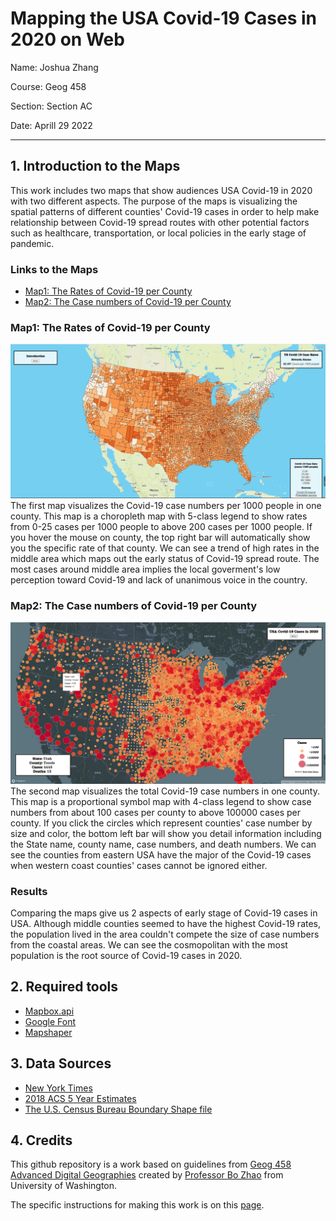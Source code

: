 # Mapping the USA Covid-19 Cases in 2020 on Web

Name: Joshua Zhang

Course: Geog 458

Section: Section AC

Date: Aprill 29 2022

---

## 1. Introduction to the Maps

This work includes two maps that show audiences USA Covid-19 in 2020 with two different aspects. The purpose of the maps is visualizing the spatial patterns of different counties' Covid-19 cases in order to help make relationship between Covid-19 spread routes with other potential factors such as healthcare, transportation, or local policies in the early stage of pandemic.

### Links to the Maps

* [Map1: The Rates of Covid-19 per County](https://qianhengzhang.github.io/Covid-19WebMapping/map1.html)
* [Map2: The Case numbers of Covid-19 per County](https://qianhengzhang.github.io/Covid-19WebMapping/map2.html)

### Map1: The Rates of Covid-19 per County

![Covid-19 rates screenshot](/img/map1_screenshot.jpg)
The first map visualizes the Covid-19 case numbers per 1000 people in one county. This map is a choropleth map with 5-class legend to show rates from 0-25 cases per 1000 people to above 200 cases per 1000 people. If you hover the mouse on county, the top right bar will automatically show you the specific rate of that county. We can see a trend of high rates in the middle area which maps out the early status of Covid-19 spread route. The most cases around middle area implies the local goverment's low perception toward Covid-19 and lack of unanimous voice in the country.

### Map2: The Case numbers of Covid-19 per County

![Covid-19 Cases screenshot](/img/map2_screenshot.jpg)
The second map visualizes the total Covid-19 case numbers in one county. This map is a proportional symbol map with 4-class legend to show case numbers from about 100 cases per county to above 100000 cases per county. If you click the circles which represent counties' case number by size and color, the bottom left bar will show you detail information including the State name, county name, case numbers, and death numbers. We can see the counties from eastern USA have the major of the Covid-19 cases when western coast counties' cases cannot be ignored either.

### Results

Comparing the maps give us 2 aspects of early stage of Covid-19 cases in USA. Although middle counties seemed to have the highest Covid-19 rates, the population lived in the area couldn't compete the size of case numbers from the coastal areas. We can see the cosmopolitan with the most population is the root source of Covid-19 cases in 2020.

## 2. Required tools

* [Mapbox.api](https://docs.mapbox.com/api/overview/)
* [Google Font](https://fonts.google.com/)
* [Mapshaper](https://mapshaper.org/)

## 3. Data Sources

* [New York Times](https://data.census.gov/cedsci/table?g=0100000US%24050000&d=ACS%205-Year%20Estimates%20Data%20Profiles&tid=ACSDP5Y2018.DP05&hidePreview=true)
* [2018 ACS 5 Year Estimates](https://data.census.gov/cedsci/table?g=0100000US%24050000&d=ACS%205-Year%20Estimates%20Data%20Profiles&tid=ACSDP5Y2018.DP05&hidePreview=true)
* [The U.S. Census Bureau Boundary Shape file](https://www.census.gov/geographies/mapping-files/time-series/geo/carto-boundary-file.html)

## 4. Credits

This github repository is a work based on guidelines from [Geog 458 Advanced Digital Geographies](https://github.com/jakobzhao/geog458) created by [Professor Bo Zhao](https://geography.washington.edu/people/bo-zhao) from University of Washington.

The specific instructions for making this work is on this [page](https://github.com/jakobzhao/geog458/tree/master/labs/lab03).
